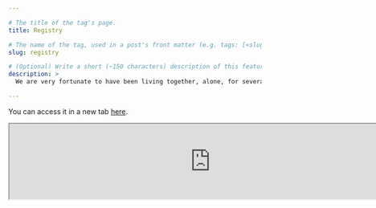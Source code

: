 ```yaml
---

# The title of the tag's page.
title: Registry

# The name of the tag, used in a post's front matter (e.g. tags: [<slug>]).
slug: registry

# (Optional) Write a short (~150 characters) description of this featured tag.
description: >
  We are very fortunate to have been living together, alone, for several years. As a result, we already own a lot of the typical wedding registry gifts! We live simply, and enjoy wine, experiences, and hand made items. If you want to give us something, but aren't sure what, we have a wedding registry, located below.

---
```


You can access it in a new tab [here](https://docs.google.com/spreadsheets/d/e/2PACX-1vT7EemueUERelXd09C6mdrCLkIhLB9XjqE_ZXjeXyQPdnwqKem-qVYIPdM60Z87E5rtsKEjf4p3YBKM/pubhtml?gid=850058996&single=true).

<iframe src="https://docs.google.com/spreadsheets/d/e/2PACX-1vT7EemueUERelXd09C6mdrCLkIhLB9XjqE_ZXjeXyQPdnwqKem-qVYIPdM60Z87E5rtsKEjf4p3YBKM/pubhtml?gid=850058996&amp;single=true&amp;widget=true&amp;headers=false" width="800"></iframe>